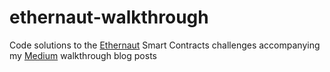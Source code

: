 # ethernaut-walkthrough
Code solutions to the [Ethernaut](https://ethernaut.openzeppelin.com/) Smart Contracts challenges accompanying my [Medium]() walkthrough blog posts
